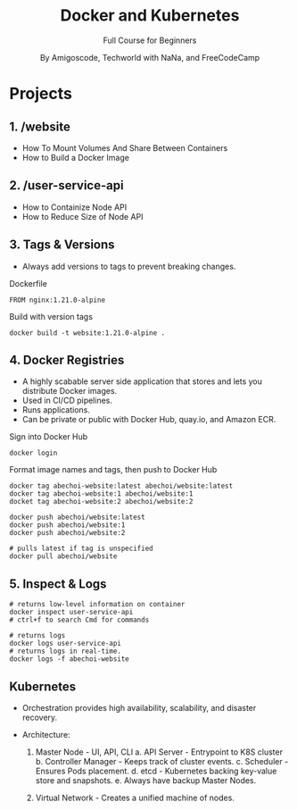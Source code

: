 <h1 align="center">
Docker and Kubernetes
</h1>
<p align="center">
Full Course for Beginners
</p>
<p align="center">
By Amigoscode, Techworld with NaNa, and FreeCodeCamp
</p>

# Projects

## 1. /website

- How To Mount Volumes And Share Between Containers
- How to Build a Docker Image

## 2. /user-service-api

- How to Containize Node API
- How to Reduce Size of Node API

## 3. Tags & Versions

- Always add versions to tags to prevent breaking changes.

Dockerfile

```
FROM nginx:1.21.0-alpine
```

Build with version tags

```
docker build -t website:1.21.0-alpine .
```

## 4. Docker Registries

- A highly scabable server side application that stores and lets you distribute Docker images.
- Used in CI/CD pipelines.
- Runs applications.
- Can be private or public with Docker Hub, quay.io, and Amazon ECR.

Sign into Docker Hub

```
docker login
```

Format image names and tags, then push to Docker Hub

```
docker tag abechoi-website:latest abechoi/website:latest
docker tag abechoi-website:1 abechoi/website:1
docket tag abechoi-website:2 abechoi/website:2

docker push abechoi/website:latest
docker push abechoi/website:1
docker push abechoi/website:2

# pulls latest if tag is unspecified
docker pull abechoi/website
```

## 5. Inspect & Logs

```
# returns low-level information on container
docker inspect user-service-api
# ctrl+f to search Cmd for commands
```

```
# returns logs
docker logs user-service-api
# returns logs in real-time.
docker logs -f abechoi-website
```

## Kubernetes

- Orchestration provides high availability, scalability, and disaster recovery.
- Architecture:

  1. Master Node - UI, API, CLI
     a. API Server - Entrypoint to K8S cluster
     b. Controller Manager - Keeps track of cluster events.
     c. Scheduler - Ensures Pods placement.
     d. etcd - Kubernetes backing key-value store and snapshots.
     e. Always have backup Master Nodes.

  2. Virtual Network - Creates a unified machine of nodes.
